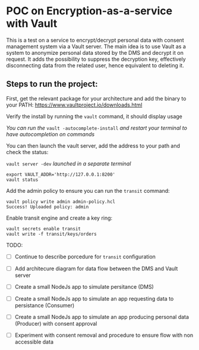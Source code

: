 # POC on Encryption-as-a-service with Vault

This is a test on a service to encrypt/decrypt personal data with consent management system via a Vault server.
The main idea is to use Vault as a system to anonymize personal data stored by the DMS and decrypt it on request. It adds the possibility to suppress the decryption key, effectively disconnecting data from the related user, hence equivalent to deleting it.

## Steps to run the project:

First, get the relevant package for your architecture and add the binary to your PATH: https://www.vaultproject.io/downloads.html

Verify the install by running the `vault` command, it should display usage

_You can run the_ `vault -autocomplete-install` _and restart your terminal to have autocompletion on commands_

You can then launch the vault server, add the address to your path and check the status:

`vault server -dev` _launched in a separate terminal_

```
export VAULT_ADDR='http://127.0.0.1:8200'
vault status
```
Add the admin policy to ensure you can run the `transit` command:

```
vault policy write admin admin-policy.hcl
Success! Uploaded policy: admin
```

Enable transit engine and create a key ring:

```
vault secrets enable transit
vault write -f transit/keys/orders
```

TODO:
 - [ ] Continue to describe porcedure for `transit` configuration
 - [ ] Add architecure diagram for data flow between the DMS and Vault server
 - [ ] Create a small NodeJs app to simulate persitance (DMS)
 - [ ] Create a small NodeJs app to simulate an app requesting data to persistance (Consumer)
 - [ ] Create a small NodeJs app to simulate an app producing personal data (Producer) with consent approval
 - [ ] Experiment with consent removal and procedure to ensure flow with non accessible data

